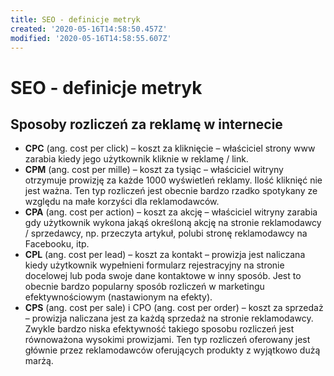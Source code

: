 ```yaml
---
title: SEO - definicje metryk
created: '2020-05-16T14:58:50.457Z'
modified: '2020-05-16T14:58:55.607Z'
---
```


# SEO - definicje metryk

## Sposoby rozliczeń za reklamę w internecie

  * **CPC** (ang. cost per click) – koszt za kliknięcie – właściciel strony www zarabia kiedy jego użytkownik kliknie w reklamę / link.
  * **CPM** (ang. cost per mille) – koszt za tysiąc – właściciel witryny otrzymuje prowizję za każde 1000 wyświetleń reklamy. Ilość kliknięć nie jest ważna. Ten typ rozliczeń jest obecnie bardzo rzadko spotykany ze względu na małe korzyści dla reklamodawców.
  * **CPA** (ang. cost per action) – koszt za akcję – właściciel witryny zarabia gdy użytkownik wykona jakąś określoną akcję na stronie reklamodawcy / sprzedawcy, np. przeczyta artykuł, polubi stronę reklamodawcy na Facebooku, itp.
  * **CPL** (ang. cost per lead) – koszt za kontakt – prowizja jest naliczana kiedy użytkownik wypełnieni formularz rejestracyjny na stronie docelowej lub poda swoje dane kontaktowe w inny sposób. Jest to obecnie bardzo popularny sposób rozliczeń w marketingu efektywnościowym (nastawionym na efekty).
  * **CPS** (ang. cost per sale) i CPO (ang. cost per order) – koszt za sprzedaż – prowizja naliczana jest za każdą sprzedaż na stronie reklamodawcy. Zwykle bardzo niska efektywność takiego sposobu rozliczeń jest równoważona wysokimi prowizjami. Ten typ rozliczeń oferowany jest głównie przez reklamodawców oferujących produkty z wyjątkowo dużą marżą.
